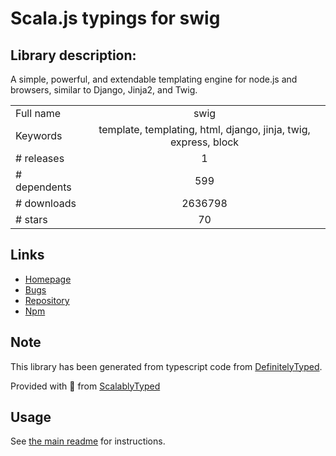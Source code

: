 
# Scala.js typings for swig


## Library description:
A simple, powerful, and extendable templating engine for node.js and browsers, similar to Django, Jinja2, and Twig.

|                    |                 |
| ------------------ | :-------------: |
| Full name          | swig |
| Keywords           | template, templating, html, django, jinja, twig, express, block |
| # releases         | 1 |
| # dependents       | 599 |
| # downloads        | 2636798 |
| # stars            | 70 |

## Links
- [Homepage](https://github.com/paularmstrong/swig)
- [Bugs](https://github.com/paularmstrong/swig/issues)
- [Repository](https://github.com/paularmstrong/swig)
- [Npm](https://www.npmjs.com/package/swig)
    


## Note
This library has been generated from typescript code from [DefinitelyTyped](https://definitelytyped.org).

Provided with :purple_heart: from [ScalablyTyped](https://github.com/oyvindberg/ScalablyTyped)

## Usage
See [the main readme](../../readme.md) for instructions.



